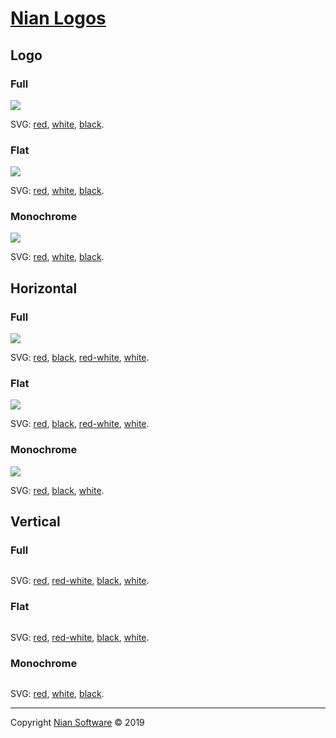 # [Nian Logos](https://knphang.github.io/logo/)

## Logo

### Full

![](.png)

SVG: [red](.svg), [white](.svg), [black](.svg).

### Flat

![](.png)

SVG: [red](.svg), [white](.svg), [black](.svg).

### Monochrome

![](pictures/l-mono.png)

SVG: [red](.svg), [white](.svg), [black](.svg).

## Horizontal

### Full

![](.png)

SVG: [red](.svg), [black](.svg), [red-white](.svg), [white](.svg).

### Flat

![](pictures/h-flat.png)

SVG: [red](.svg), [black](.svg), [red-white](.svg), [white](dest/horizontal/flat-white.svg).

### Monochrome

![](.png)

SVG: [red](dest/horizontal/mono-red.svg), [black](dest/horizontal/mono-black.svg), [white](dest/horizontal/mono-white.svg).

## Vertical

### Full

![]()

SVG: [red](dest/vertical/full-red.svg), [red-white](dest/vertical/full-red-white.svg), [black](dest/vertical/full-black.svg), [white](dest/vertical/full-white.svg).

### Flat

![]()

SVG: [red](dest/vertical/flat-red.svg), [red-white](dest/vertical/flat-red-white.svg), [black](dest/vertical/flat-black.svg), [white](dest/vertical/flat-white.svg).

### Monochrome

![]()

SVG: [red](.svg), [white](dest/vertical/mono-white.svg), [black](dest/vertical/mono-black.svg).

---
Copyright [Nian Software](http://keenian.com) © 2019
